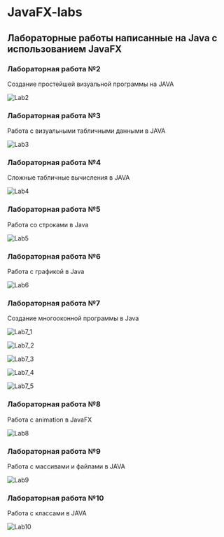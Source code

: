 ﻿# JavaFX-labs
## Лабораторные работы написанные на Java с использованием JavaFX
### Лабораторная работа №2
Создание простейшей визуальной программы на JAVA

![Lab2](https://github.com/SergeyMyssak/JavaFX-labs/raw/master/MSK10_LAB2/Image.png)

### Лабораторная работа №3
Работа с визуальными табличными данными в JAVA

![Lab3](https://github.com/SergeyMyssak/JavaFX-labs/raw/master/MSK10_LAB3/Image.png)

### Лабораторная работа №4
Сложные табличные вычисления в JAVA

![Lab4](https://github.com/SergeyMyssak/JavaFX-labs/raw/master/MSK10_LAB4/Image.png)

### Лабораторная работа №5
Работа со строками в Java

![Lab5](https://github.com/SergeyMyssak/JavaFX-labs/raw/master/MSK10_LAB5/Image.png)

### Лабораторная работа №6
Работа с графикой в Java

![Lab6](https://github.com/SergeyMyssak/JavaFX-labs/raw/master/MSK10_LAB6/Image.png)

### Лабораторная работа №7
Создание многооконной программы в Java

![Lab7_1](https://github.com/SergeyMyssak/JavaFX-labs/raw/master/MSK10_LAB7/Image_1.png)

![Lab7_2](https://github.com/SergeyMyssak/JavaFX-labs/raw/master/MSK10_LAB7/Image_2.png)

![Lab7_3](https://github.com/SergeyMyssak/JavaFX-labs/raw/master/MSK10_LAB7/Image_3.png)

![Lab7_4](https://github.com/SergeyMyssak/JavaFX-labs/raw/master/MSK10_LAB7/Image_4.png)

![Lab7_5](https://github.com/SergeyMyssak/JavaFX-labs/raw/master/MSK10_LAB7/Image_5.png)

### Лабораторная работа №8
Работа с animation в JavaFX

![Lab8](https://github.com/SergeyMyssak/JavaFX-labs/raw/master/MSK10_LAB8/Image.png)

### Лабораторная работа №9
Работа с массивами и файлами в JAVA

![Lab9](https://github.com/SergeyMyssak/JavaFX-labs/raw/master/MSK10_LAB9/Image.png)

### Лабораторная работа №10
Работа с классами в JAVA

![Lab10](https://github.com/SergeyMyssak/JavaFX-labs/raw/master/MSK10_LAB10/Image.png)